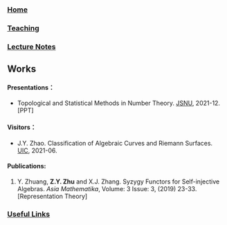 ### [Home](https://ziyangzhu.github.io/Home/)
### [Teaching](https://ziyangzhu.github.io/Teaching/)
### [Lecture Notes](https://ziyangzhu.github.io/Notes/)
## Works
#### Presentations：
- Topological and Statistical Methods in Number Theory. [JSNU](http://www.jsnu.edu.cn/), 2021-12. [PPT]

#### Visitors：
- J.Y. Zhao. Classification of Algebraic Curves and Riemann Surfaces. [UIC](https://www.uic.edu/), 2021-06.

#### Publications:
1. Y. Zhuang, **Z.Y. Zhu** and X.J. Zhang. Syzygy Functors for Self-injective Algebras. _Asia Mathematika_, Volume: 3 Issue: 3, (2019) 23-33. [Representation Theory]

### [Useful Links](https://ziyangzhu.github.io/Links/)
